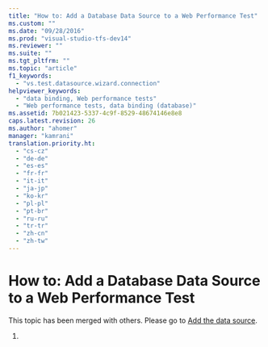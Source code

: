 ```yaml
---
title: "How to: Add a Database Data Source to a Web Performance Test"
ms.custom: ""
ms.date: "09/28/2016"
ms.prod: "visual-studio-tfs-dev14"
ms.reviewer: ""
ms.suite: ""
ms.tgt_pltfrm: ""
ms.topic: "article"
f1_keywords: 
  - "vs.test.datasource.wizard.connection"
helpviewer_keywords: 
  - "data binding, Web performance tests"
  - "Web performance tests, data binding (database)"
ms.assetid: 7b021423-5337-4c9f-8529-48674146e8e8
caps.latest.revision: 26
ms.author: "ahomer"
manager: "kamrani"
translation.priority.ht: 
  - "cs-cz"
  - "de-de"
  - "es-es"
  - "fr-fr"
  - "it-it"
  - "ja-jp"
  - "ko-kr"
  - "pl-pl"
  - "pt-br"
  - "ru-ru"
  - "tr-tr"
  - "zh-cn"
  - "zh-tw"
---
```

# How to: Add a Database Data Source to a Web Performance Test
This topic has been merged with others. Please go to [Add the data source](../test/add-a-data-source-to-a-web-performance-test.md#AddingDataBindingWebTest_AddSQLData).  
  
1.